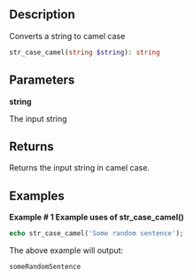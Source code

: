 ## Description

Converts a string to camel case

```php
str_case_camel(string $string): string
```

## Parameters

**string**

The input string

## Returns

Returns the input string in camel case.

## Examples

**Example # 1 Example uses of str_case_camel()**

```php
echo str_case_camel('Some random sentence');
```

The above example will output:

```
someRandomSentence
```
